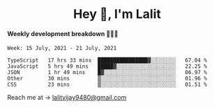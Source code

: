 <h1 align="center">Hey 👋, I'm Lalit</h1>

#### Weekly development breakdown 👨🏻‍💻
<!--START_SECTION:waka-->
```text
Week: 15 July, 2021 - 21 July, 2021

TypeScript   17 hrs 33 mins  ████████████████▓░░░░░░░░   67.04 % 
JavaScript   5 hrs 49 mins   █████▓░░░░░░░░░░░░░░░░░░░   22.25 % 
JSON         1 hr 49 mins    █▓░░░░░░░░░░░░░░░░░░░░░░░   06.97 % 
Other        30 mins         ▒░░░░░░░░░░░░░░░░░░░░░░░░   01.96 % 
CSS          23 mins         ▒░░░░░░░░░░░░░░░░░░░░░░░░   01.51 % 
```
<!--END_SECTION:waka-->

Reach me at → lalitvijay9480@gmail.com
